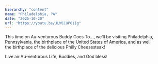 ```yaml
---
hierarchy: "content"
name: "Philadelphia, PA"
date: "2025-10-20"
url: "https://youtu.be/JLWCC8P01Ig"
---
```


This time on Au-venturous Buddy Goes To…, we’ll be visiting Philadelphia, Pennsylvania, the birthplace of the United States of America, and as well the birthplace of the delicious Philly Cheesesteak!

Live an Au-venturous Life, Buddies, and God bless!
